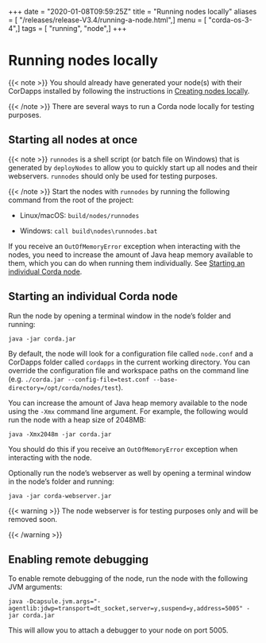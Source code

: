 +++
date = "2020-01-08T09:59:25Z"
title = "Running nodes locally"
aliases = [ "/releases/release-V3.4/running-a-node.html",]
menu = [ "corda-os-3-4",]
tags = [ "running", "node",]
+++


# Running nodes locally


{{< note >}}
You should already have generated your node(s) with their CorDapps installed by following the instructions in
                [Creating nodes locally](generating-a-node.md).

{{< /note >}}
There are several ways to run a Corda node locally for testing purposes.


## Starting all nodes at once


{{< note >}}
`runnodes` is a shell script (or batch file on Windows) that is generated by `deployNodes` to allow you
                    to quickly start up all nodes and their webservers. `runnodes` should only be used for testing purposes.

{{< /note >}}
Start the nodes with `runnodes` by running the following command from the root of the project:


* Linux/macOS: `build/nodes/runnodes`


* Windows: `call build\nodes\runnodes.bat`


If you receive an `OutOfMemoryError` exception when interacting with the nodes, you need to increase the amount of
                Java heap memory available to them, which you can do when running them individually. See
                [Starting an individual Corda node](#starting-an-individual-corda-node).


## Starting an individual Corda node

Run the node by opening a terminal window in the node’s folder and running:

```shell
java -jar corda.jar
```
By default, the node will look for a configuration file called `node.conf` and a CorDapps folder called `cordapps`
                in the current working directory. You can override the configuration file and workspace paths on the command line (e.g.
                `./corda.jar --config-file=test.conf --base-directory=/opt/corda/nodes/test`).

You can increase the amount of Java heap memory available to the node using the `-Xmx` command line argument. For
                example, the following would run the node with a heap size of 2048MB:

```shell
java -Xmx2048m -jar corda.jar
```
You should do this if you receive an `OutOfMemoryError` exception when interacting with the node.

Optionally run the node’s webserver as well by opening a terminal window in the node’s folder and running:

```shell
java -jar corda-webserver.jar
```

{{< warning >}}
The node webserver is for testing purposes only and will be removed soon.

{{< /warning >}}


## Enabling remote debugging

To enable remote debugging of the node, run the node with the following JVM arguments:

`java -Dcapsule.jvm.args="-agentlib:jdwp=transport=dt_socket,server=y,suspend=y,address=5005" -jar corda.jar`

This will allow you to attach a debugger to your node on port 5005.


